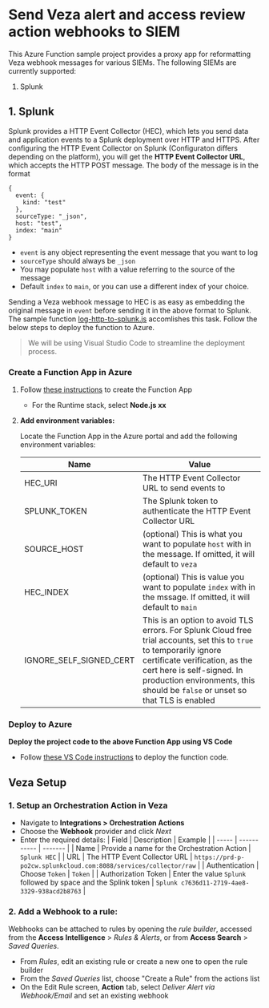 
# Send Veza alert and access review action webhooks to SIEM

This Azure Function sample project provides a proxy app for reformatting Veza webhook messages for various SIEMs. The following SIEMs are currently supported:
1. Splunk

## 1. Splunk
Splunk provides a HTTP Event Collector (HEC), which lets you send data and application events to a Splunk deployment over HTTP and HTTPS. After configuring the HTTP Event Collector on Splunk (Configuraton differs depending on the platform), you will get the **HTTP Event Collector URL**, which accepts the HTTP POST message. The body of the message is in the format

```
{
  event: {
    kind: "test"
  },
  sourceType: "_json",
  host: "test",
  index: "main"
}
```
* `event` is any object representing the event message that you want to log
* `sourceType` should always be `_json`
* You may populate `host` with a value referring to the source of the message
* Default `index` to `main`, or you can use a different index of your choice.

Sending a Veza webhook message to HEC is as easy as embedding the original message in `event` before sending it in the above format to Splunk. The sample function [log-http-to-splunk.js](./src/functions/log-http-to-splunk.js) accomlishes this task. Follow the below steps to deploy the function to Azure.

> We will be using Visual Studio Code to streamline the deployment process. 

### Create a Function App in Azure

1. Follow [these instructions](https://learn.microsoft.com/en-us/azure/azure-functions/create-first-function-vs-code-csharp#publish-the-project-to-azure) to create the Function App
    * For the Runtime stack, select **Node.js xx** 

2. **Add environment variables:**
  
    Locate the Function App in the Azure portal and add the following environment variables:

    | Name | Value |
    | ---- | ----- |
    | HEC_URI | The HTTP Event Collector URL to send events to |
    | SPLUNK_TOKEN | The Splunk token to authenticate the HTTP Event Collector URL |
    | SOURCE_HOST | (optional) This is what you want to populate `host` with in the message. If omitted, it will default to `veza` |
    | HEC_INDEX | (optional) This is value you want to populate `index` with in the mssage. If omitted, it will default to `main` |
    | IGNORE_SELF_SIGNED_CERT | This is an option to avoid TLS errors. For Splunk Cloud free trial accounts, set this to `true` to temporarily ignore certificate verification, as the cert here is self-signed. In production environments, this should be `false` or unset so that TLS is enabled |

### Deploy to Azure

**Deploy the project code to the above Function App using VS Code**

* Follow [these VS Code instructions](https://learn.microsoft.com/en-us/azure/azure-functions/create-first-function-vs-code-csharp#deploy-the-project-to-azure) to deploy the function code.


## Veza Setup

### 1. Setup an Orchestration Action in Veza

* Navigate to **Integrations > Orchestration Actions** 
* Choose the **Webhook** provider and click *Next*
* Enter the required details:
  | Field | Description | Example |
  | ----- | ----------- | ------- |
  | Name  | Provide a name for the Orchestration Action | `Splunk HEC` |
  | URL   | The HTTP Event Collector URL | `https://prd-p-po2cw.splunkcloud.com:8088/services/collector/raw` |
  | Authentication | Choose `Token` | `Token` |
  | Authorization Token | Enter the value `Splunk` followed by space and the Splink token | `Splunk c7636d11-2719-4ae8-3329-938acd2b8763` |

### 2. Add a Webhook to a rule:
Webhooks can be attached to rules by opening the *rule builder*, accessed from the **Access Intelligence** > *Rules & Alerts*, or from **Access Search** > *Saved Queries*.
* From *Rules*, edit an existing rule or create a new one to open the rule builder
* From the *Saved Queries* list, choose "Create a Rule" from the actions list
* On the Edit Rule screen, **Action** tab, select *Deliver Alert via Webhook/Email* and set an existing webhook

